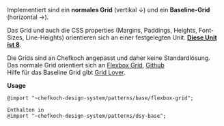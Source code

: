 Implementiert sind ein __normales Grid__ (vertikal ↓) und ein __Baseline-Grid__ (horizontal →).

Das Grid und auch die CSS properties (Margins, Paddings, Heights, Font-Sizes, Line-Heights) orientieren sich an einer festgelegten Unit. __[Diese Unit ist 8](https://mysticalnumbers.com/number-8/)__. 

Die Grids sind an Chefkoch angepasst und daher keine Standardlösung.  
Das normale Grid orientiert sich an [Flexbox Grid](http://flexboxgrid.com/), [Github](https://github.com/kristoferjoseph/flexboxgrid)  
Hilfe für das Baseline Grid gibt [Grid Lover](https://www.gridlover.net/try).

__Usage__  
    
    @import "~chefkoch-design-system/patterns/base/flexbox-grid";
      
    Enthalten in  
    @import "~chefkoch-design-system/patterns/dsy-base";
